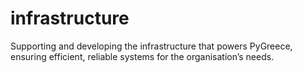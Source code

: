 # infrastructure
 Supporting and developing the infrastructure that powers PyGreece, ensuring efficient, reliable systems for the organisation’s needs.
